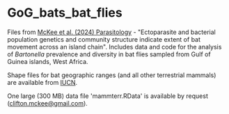 # GoG_bats_bat_flies
Files from [McKee et al. (2024) Parasitology](https://doi.org/10.1017/S0031182024000660) - "Ectoparasite and bacterial population genetics and community structure indicate extent of bat movement across an island chain". Includes data and code for the analysis of *Bartonella* prevalence and diversity in bat flies sampled from Gulf of Guinea islands, West Africa.

Shape files for bat geographic ranges (and all other terrestrial mammals) are available from [IUCN](https://www.iucnredlist.org/resources/spatial-data-download).

One large (300 MB) data file 'mammterr.RData' is available by request ([clifton.mckee@gmail.com](mailto:clifton.mckee@gmail.com)).
